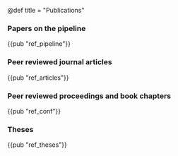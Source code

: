 @def title = "Publications"

### Papers on the pipeline
{{pub "ref_pipeline"}}
### Peer reviewed journal articles
{{pub "ref_articles"}}

### Peer reviewed proceedings and book chapters
{{pub "ref_conf"}}

### Theses
{{pub "ref_theses"}}

